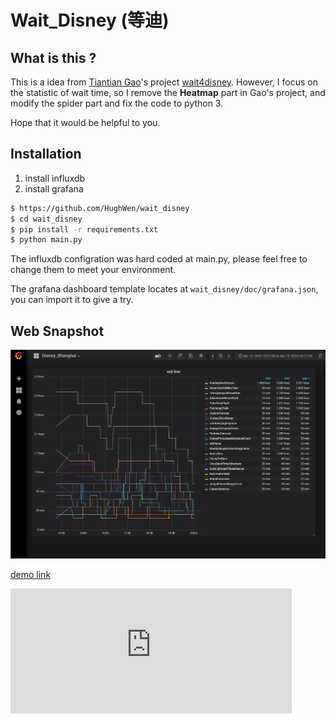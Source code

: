 # Wait_Disney (等迪)

## What is this ?

This is a idea from [Tiantian Gao](https://github.com/gtt116)'s project [wait4disney](https://github.com/gtt116/wait4disney). However, I focus on the statistic of wait time, so I remove the **Heatmap** part in Gao's project, and modify the spider part and fix the code to python 3.

Hope that it would be helpful to you.

## Installation

1. install influxdb
2. install grafana

```bash
$ https://github.com/HughWen/wait_disney
$ cd wait_disney
$ pip install -r requirements.txt
$ python main.py
```
The influxdb configration was hard coded at main.py, please feel free to change
them to meet your environment.

The grafana dashboard template locates at `wait_disney/doc/grafana.json`, you can
import it to give a try.

## Web Snapshot

![wait](./doc/demo.png)

[demo link](https://snapshot.raintank.io/dashboard/snapshot/Faff5WVVo6QQ4EM4xuBfAcOLJdSqv0hL)

<iframe src="https://snapshot.raintank.io/dashboard-solo/snapshot/jySIIxV0eNoJ1D5oX2gZZsTxPO7Kwpsy?panelId=1&orgId=2&from=1524184847807&to=1524191715671" width="450" height="200" frameborder="0"></iframe>